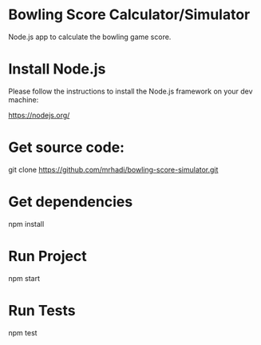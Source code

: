 # Bowling Score Calculator/Simulator

Node.js app to calculate the bowling game score.

# Install Node.js

Please follow the instructions to install the Node.js framework on your dev machine:

https://nodejs.org/


# Get source code:
git clone https://github.com/mrhadi/bowling-score-simulator.git

# Get dependencies
npm install

# Run Project
npm start

# Run Tests
npm test



